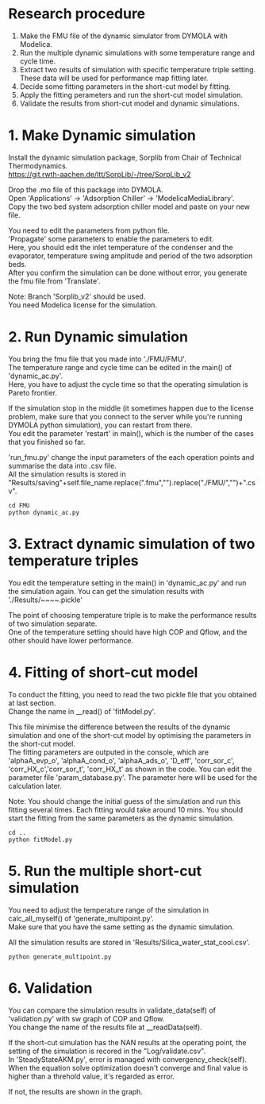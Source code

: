 # Research procedure
1. Make the FMU file of the dynamic simulator from DYMOLA with Modelica.
2. Run the multiple dynamic simulations with some temperature range and cycle time.
3. Extract two results of simulation with specific temperature triple setting. These data will be used for performance map fitting later.
4. Decide some fitting parameters in the short-cut model by fitting. 
5. Apply the fitting perameters and run the short-cut model simulation. 
6. Validate the results from short-cut model and dynamic simulations.

# 1. Make Dynamic simulation
Install the dynamic simulation package, Sorplib from Chair of Technical Thermodynamics.  
https://git.rwth-aachen.de/ltt/SorpLib/-/tree/SorpLib_v2  

Drop the .mo file of this package into DYMOLA.  
Open 'Applications' -> 'Adsorption Chiller' -> 'ModelicaMediaLibrary'.  
Copy the two bed system adsorption chiller model and paste on your new file.  

You need to edit the parameters from python file.  
'Propagate' some parameters to enable the parameters to edit.  
Here, you should edit the inlet temperature of the condenser and the evaporator, temperature swing amplitude and period of the two adsorption beds.  
After you confirm the simulation can be done without error, you generate the fmu file from 'Translate'.  

Note: Branch 'Sorplib_v2' should be used.   
      You need Modelica license for the simulation.  


# 2. Run Dynamic simulation 
You bring the fmu file that you made into './FMU/FMU'.  
The temperature range and cycle time can be edited in the main() of 'dynamic_ac.py'.  
Here, you have to adjust the cycle time so that the operating simulation is Pareto frontier.  

If the simulation stop in the middle (it sometimes happen due to the license problem, make sure that you connect to the server while you're running DYMOLA python simulation), you can restart from there.  
You edit the parameter 'restart' in main(), which is the number of the cases that you finished so far.  

'run_fmu.py' change the input parameters of the each operation points and summarise the data into .csv file.  
All the simulation results is stored in "Results/saving"+self.file_name.replace(".fmu","").replace("./FMU/","")+".csv".  
```
cd FMU
python dynamic_ac.py
```

# 3. Extract dynamic simulation of two temperature triples
You edit the temperature setting in the main() in 'dynamic_ac.py' and run the simulation again.
You can get the simulation results with './Results/~~~~.pickle'

The point of choosing temperature triple is to make the performance results of two simulation separate.  
One of the temperature setting should have high COP and Qflow, and the other should have lower performance.   

# 4. Fitting of short-cut model
To conduct the fitting, you need to read the two pickle file that you obtained at last section.  
Change the name in __read() of 'fitModel.py'.  

This file minimise the difference between the results of the dynamic simulation and one of the short-cut model by optimising the parameters in the short-cut model.  
The fitting parameters are outputed in the console, which are 'alphaA_evp_o', 'alphaA_cond_o', 'alphaA_ads_o', 'D_eff', 'corr_sor_c', 'corr_HX_c','corr_sor_t', 'corr_HX_t' as shown in the code. 
You can edit the parameter file 'param_database.py'. The parameter here will be used for the calculation later. 

Note: You should change the initial guess of the simulation and run this fitting several times. Each fitting would take around 10 mins.
You should start the fitting from the same parameters as the dynamic simulation.

```
cd ..
python fitModel.py
```

# 5. Run the multiple short-cut simulation
You need to adjust the temperature range of the simulation in calc_all_myself() of 'generate_multipoint.py'.  
Make sure that you have the same setting as the dynamic simulation.  

All the simulation results are stored in 'Results/Silica_water_stat_cool.csv'.  
```
python generate_multipoint.py
```

# 6. Validation
You can compare the simulation results in validate_data(self) of 'validation.py' with sw graph of COP and Qflow.  
You change the name of the results file at __readData(self).  

If the short-cut simulation has the NAN results at the operating point, the setting of the simulation is recored in the "Log/validate.csv".  
In 'SteadyStateAKM.py', error is managed with convergency_check(self). When the equation solve optimization doesn't converge and final value is higher than a threhold value, it's regarded as error.  

If not, the results are shown in the graph. 


